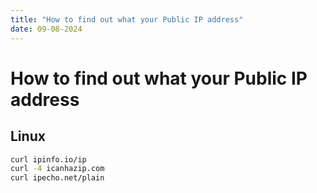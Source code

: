 ```yaml
---
title: "How to find out what your Public IP address"
date: 09-08-2024
---
```


# How to find out what your Public IP address

## Linux 

```bash
curl ipinfo.io/ip
curl -4 icanhazip.com
curl ipecho.net/plain
```

